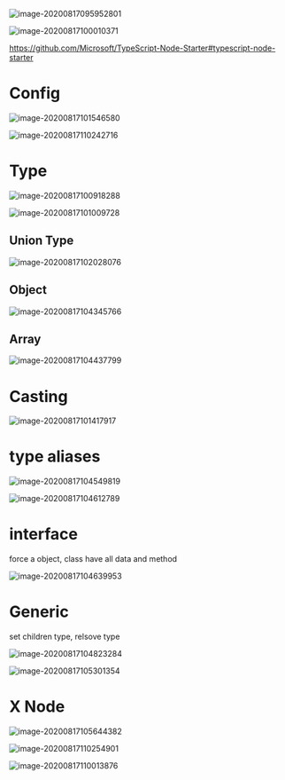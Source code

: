 ![image-20200817095952801](assets/typesciprt/image-20200817095952801.png)

![image-20200817100010371](assets/typesciprt/image-20200817100010371.png)

https://github.com/Microsoft/TypeScript-Node-Starter#typescript-node-starter

# Config

![image-20200817101546580](assets/typesciprt/image-20200817101546580.png)

![image-20200817110242716](assets/typesciprt/image-20200817110242716.png)

# Type

![image-20200817100918288](assets/typesciprt/image-20200817100918288.png)

![image-20200817101009728](assets/typesciprt/image-20200817101009728.png)

## Union Type

![image-20200817102028076](assets/typesciprt/image-20200817102028076.png)

## Object

![image-20200817104345766](assets/typesciprt/image-20200817104345766.png)

## Array

![image-20200817104437799](assets/typesciprt/image-20200817104437799.png)

# Casting

![image-20200817101417917](assets/typesciprt/image-20200817101417917.png)

# type aliases

![image-20200817104549819](assets/typesciprt/image-20200817104549819.png)

![image-20200817104612789](assets/typesciprt/image-20200817104612789.png)

# interface

force a object, class have all data and method

![image-20200817104639953](assets/typesciprt/image-20200817104639953.png)

# Generic

set children type, relsove type

![image-20200817104823284](assets/typesciprt/image-20200817104823284.png)

![image-20200817105301354](assets/typesciprt/image-20200817105301354.png)

# X Node 

![image-20200817105644382](assets/typesciprt/image-20200817105644382.png)

![image-20200817110254901](assets/typesciprt/image-20200817110254901.png)

![image-20200817110013876](assets/typesciprt/image-20200817110013876.png)